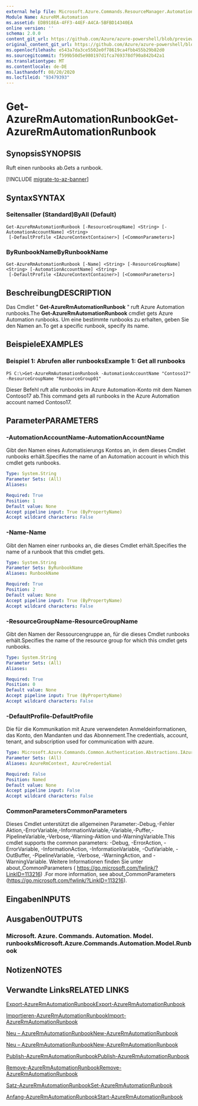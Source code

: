 ```yaml
---
external help file: Microsoft.Azure.Commands.ResourceManager.Automation.dll-Help.xml
Module Name: AzureRM.Automation
ms.assetid: EDB918EA-4FF3-44EF-A4CA-5BFBD14340EA
online version: ''
schema: 2.0.0
content_git_url: https://github.com/Azure/azure-powershell/blob/preview/src/ResourceManager/Automation/Commands.Automation/help/Get-AzureRMAutomationRunbook.md
original_content_git_url: https://github.com/Azure/azure-powershell/blob/preview/src/ResourceManager/Automation/Commands.Automation/help/Get-AzureRMAutomationRunbook.md
ms.openlocfilehash: e543a7da3ce5502e0f78619ca4fbb455b29b82d0
ms.sourcegitcommit: f599b50d5e980197d1fca769378df90a842b42a1
ms.translationtype: MT
ms.contentlocale: de-DE
ms.lasthandoff: 08/20/2020
ms.locfileid: "93479393"
---
```

# <span data-ttu-id="1801e-101">Get-AzureRmAutomationRunbook</span><span class="sxs-lookup"><span data-stu-id="1801e-101">Get-AzureRmAutomationRunbook</span></span>

## <span data-ttu-id="1801e-102">Synopsis</span><span class="sxs-lookup"><span data-stu-id="1801e-102">SYNOPSIS</span></span>
<span data-ttu-id="1801e-103">Ruft einen runbooks ab.</span><span class="sxs-lookup"><span data-stu-id="1801e-103">Gets a runbook.</span></span>

[!INCLUDE [migrate-to-az-banner](../../includes/migrate-to-az-banner.md)]

## <span data-ttu-id="1801e-104">Syntax</span><span class="sxs-lookup"><span data-stu-id="1801e-104">SYNTAX</span></span>

### <span data-ttu-id="1801e-105">Seitensaller (Standard)</span><span class="sxs-lookup"><span data-stu-id="1801e-105">ByAll (Default)</span></span>
```
Get-AzureRmAutomationRunbook [-ResourceGroupName] <String> [-AutomationAccountName] <String>
 [-DefaultProfile <IAzureContextContainer>] [<CommonParameters>]
```

### <span data-ttu-id="1801e-106">ByRunbookName</span><span class="sxs-lookup"><span data-stu-id="1801e-106">ByRunbookName</span></span>
```
Get-AzureRmAutomationRunbook [-Name] <String> [-ResourceGroupName] <String> [-AutomationAccountName] <String>
 [-DefaultProfile <IAzureContextContainer>] [<CommonParameters>]
```

## <span data-ttu-id="1801e-107">Beschreibung</span><span class="sxs-lookup"><span data-stu-id="1801e-107">DESCRIPTION</span></span>
<span data-ttu-id="1801e-108">Das Cmdlet " **Get-AzureRmAutomationRunbook** " ruft Azure Automation runbooks.</span><span class="sxs-lookup"><span data-stu-id="1801e-108">The **Get-AzureRmAutomationRunbook** cmdlet gets Azure Automation runbooks.</span></span>
<span data-ttu-id="1801e-109">Um eine bestimmte runbooks zu erhalten, geben Sie den Namen an.</span><span class="sxs-lookup"><span data-stu-id="1801e-109">To get a specific runbook, specify its name.</span></span>

## <span data-ttu-id="1801e-110">Beispiele</span><span class="sxs-lookup"><span data-stu-id="1801e-110">EXAMPLES</span></span>

### <span data-ttu-id="1801e-111">Beispiel 1: Abrufen aller runbooks</span><span class="sxs-lookup"><span data-stu-id="1801e-111">Example 1: Get all runbooks</span></span>
```
PS C:\>Get-AzureRmAutomationRunbook -AutomationAccountName "Contoso17" -ResourceGroupName "ResourceGroup01"
```

<span data-ttu-id="1801e-112">Dieser Befehl ruft alle runbooks im Azure Automation-Konto mit dem Namen Contoso17 ab.</span><span class="sxs-lookup"><span data-stu-id="1801e-112">This command gets all runbooks in the Azure Automation account named Contoso17.</span></span>

## <span data-ttu-id="1801e-113">Parameter</span><span class="sxs-lookup"><span data-stu-id="1801e-113">PARAMETERS</span></span>

### <span data-ttu-id="1801e-114">-AutomationAccountName</span><span class="sxs-lookup"><span data-stu-id="1801e-114">-AutomationAccountName</span></span>
<span data-ttu-id="1801e-115">Gibt den Namen eines Automatisierungs Kontos an, in dem dieses Cmdlet runbooks erhält.</span><span class="sxs-lookup"><span data-stu-id="1801e-115">Specifies the name of an Automation account in which this cmdlet gets runbooks.</span></span>

```yaml
Type: System.String
Parameter Sets: (All)
Aliases: 

Required: True
Position: 1
Default value: None
Accept pipeline input: True (ByPropertyName)
Accept wildcard characters: False
```

### <span data-ttu-id="1801e-116">-Name</span><span class="sxs-lookup"><span data-stu-id="1801e-116">-Name</span></span>
<span data-ttu-id="1801e-117">Gibt den Namen einer runbooks an, die dieses Cmdlet erhält.</span><span class="sxs-lookup"><span data-stu-id="1801e-117">Specifies the name of a runbook that this cmdlet gets.</span></span>

```yaml
Type: System.String
Parameter Sets: ByRunbookName
Aliases: RunbookName

Required: True
Position: 2
Default value: None
Accept pipeline input: True (ByPropertyName)
Accept wildcard characters: False
```

### <span data-ttu-id="1801e-118">-ResourceGroupName</span><span class="sxs-lookup"><span data-stu-id="1801e-118">-ResourceGroupName</span></span>
<span data-ttu-id="1801e-119">Gibt den Namen der Ressourcengruppe an, für die dieses Cmdlet runbooks erhält.</span><span class="sxs-lookup"><span data-stu-id="1801e-119">Specifies the name of the resource group for which this cmdlet gets runbooks.</span></span>

```yaml
Type: System.String
Parameter Sets: (All)
Aliases: 

Required: True
Position: 0
Default value: None
Accept pipeline input: True (ByPropertyName)
Accept wildcard characters: False
```

### <span data-ttu-id="1801e-120">-DefaultProfile</span><span class="sxs-lookup"><span data-stu-id="1801e-120">-DefaultProfile</span></span>
<span data-ttu-id="1801e-121">Die für die Kommunikation mit Azure verwendeten Anmeldeinformationen, das Konto, den Mandanten und das Abonnement.</span><span class="sxs-lookup"><span data-stu-id="1801e-121">The credentials, account, tenant, and subscription used for communication with azure.</span></span>

```yaml
Type: Microsoft.Azure.Commands.Common.Authentication.Abstractions.IAzureContextContainer
Parameter Sets: (All)
Aliases: AzureRmContext, AzureCredential

Required: False
Position: Named
Default value: None
Accept pipeline input: False
Accept wildcard characters: False
```

### <span data-ttu-id="1801e-122">CommonParameters</span><span class="sxs-lookup"><span data-stu-id="1801e-122">CommonParameters</span></span>
<span data-ttu-id="1801e-123">Dieses Cmdlet unterstützt die allgemeinen Parameter:-Debug,-Fehler Aktion,-ErrorVariable,-InformationVariable,-Variable,-Puffer,-PipelineVariable,-Verbose,-Warning-Aktion und-WarningVariable.</span><span class="sxs-lookup"><span data-stu-id="1801e-123">This cmdlet supports the common parameters: -Debug, -ErrorAction, -ErrorVariable, -InformationAction, -InformationVariable, -OutVariable, -OutBuffer, -PipelineVariable, -Verbose, -WarningAction, and -WarningVariable.</span></span> <span data-ttu-id="1801e-124">Weitere Informationen finden Sie unter about_CommonParameters ( https://go.microsoft.com/fwlink/?LinkID=113216) .</span><span class="sxs-lookup"><span data-stu-id="1801e-124">For more information, see about_CommonParameters (https://go.microsoft.com/fwlink/?LinkID=113216).</span></span>

## <span data-ttu-id="1801e-125">Eingaben</span><span class="sxs-lookup"><span data-stu-id="1801e-125">INPUTS</span></span>

## <span data-ttu-id="1801e-126">Ausgaben</span><span class="sxs-lookup"><span data-stu-id="1801e-126">OUTPUTS</span></span>

### <span data-ttu-id="1801e-127">Microsoft. Azure. Commands. Automation. Model. runbooks</span><span class="sxs-lookup"><span data-stu-id="1801e-127">Microsoft.Azure.Commands.Automation.Model.Runbook</span></span>

## <span data-ttu-id="1801e-128">Notizen</span><span class="sxs-lookup"><span data-stu-id="1801e-128">NOTES</span></span>

## <span data-ttu-id="1801e-129">Verwandte Links</span><span class="sxs-lookup"><span data-stu-id="1801e-129">RELATED LINKS</span></span>

[<span data-ttu-id="1801e-130">Export-AzureRmAutomationRunbook</span><span class="sxs-lookup"><span data-stu-id="1801e-130">Export-AzureRmAutomationRunbook</span></span>](./Export-AzureRMAutomationRunbook.md)

[<span data-ttu-id="1801e-131">Importieren-AzureRmAutomationRunbook</span><span class="sxs-lookup"><span data-stu-id="1801e-131">Import-AzureRmAutomationRunbook</span></span>](./Import-AzureRMAutomationRunbook.md)

[<span data-ttu-id="1801e-132">Neu – AzureRmAutomationRunbook</span><span class="sxs-lookup"><span data-stu-id="1801e-132">New-AzureRmAutomationRunbook</span></span>](./New-AzureRMAutomationRunbook.md)

[<span data-ttu-id="1801e-133">Neu – AzureRmAutomationRunbook</span><span class="sxs-lookup"><span data-stu-id="1801e-133">New-AzureRmAutomationRunbook</span></span>](./New-AzureRMAutomationRunbook.md)

[<span data-ttu-id="1801e-134">Publish-AzureRmAutomationRunbook</span><span class="sxs-lookup"><span data-stu-id="1801e-134">Publish-AzureRmAutomationRunbook</span></span>](./Publish-AzureRMAutomationRunbook.md)

[<span data-ttu-id="1801e-135">Remove-AzureRmAutomationRunbook</span><span class="sxs-lookup"><span data-stu-id="1801e-135">Remove-AzureRmAutomationRunbook</span></span>](./Remove-AzureRMAutomationRunbook.md)

[<span data-ttu-id="1801e-136">Satz-AzureRmAutomationRunbook</span><span class="sxs-lookup"><span data-stu-id="1801e-136">Set-AzureRmAutomationRunbook</span></span>](./Set-AzureRMAutomationRunbook.md)

[<span data-ttu-id="1801e-137">Anfang-AzureRmAutomationRunbook</span><span class="sxs-lookup"><span data-stu-id="1801e-137">Start-AzureRmAutomationRunbook</span></span>](./Start-AzureRMAutomationRunbook.md)


